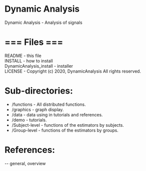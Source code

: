 # Dynamic Analysis
Dynamic Analysis - Analysis of signals

# === Files  ===
README					- this file<br>
INSTALL					- how to install <br>
DynamicAnalysis_install - installer<br>
LICENSE					- Copyright (c) 2020, DynamicAnalysis All rights reserved.<br>


# Sub-directories:
 - /functions 		- All distributed functions.
 - /graphics		- graph display.
 - /data 			- data using in tutorials and references.
 - /demo 			- tutorials.
 - /Subject-level 	- functions of the estimators by subjects.
 - /Group-level   	- functions of the estimators by groups. 

# References:
-- general, overview


